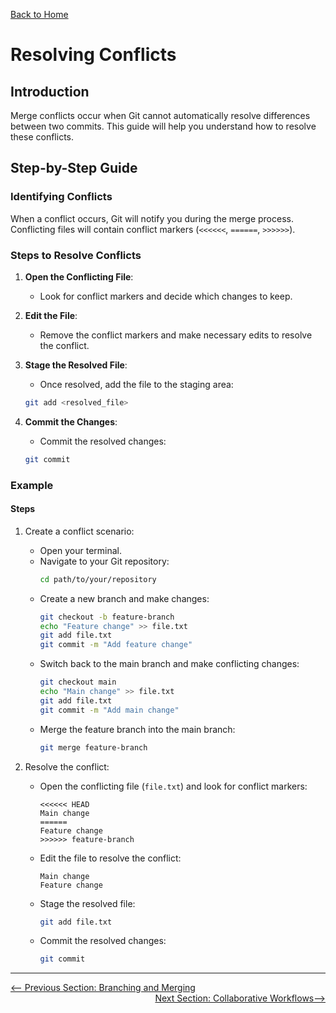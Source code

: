[Back to Home](../README.md)

# Resolving Conflicts

## Introduction

Merge conflicts occur when Git cannot automatically resolve differences between two commits. This guide will help you understand how to resolve these conflicts.

## Step-by-Step Guide

### Identifying Conflicts

When a conflict occurs, Git will notify you during the merge process. Conflicting files will contain conflict markers (`<<<<<<`, `======`, `>>>>>>`).

### Steps to Resolve Conflicts

1. **Open the Conflicting File**:
   - Look for conflict markers and decide which changes to keep.

2. **Edit the File**:
   - Remove the conflict markers and make necessary edits to resolve the conflict.

3. **Stage the Resolved File**:
   - Once resolved, add the file to the staging area:
   ```sh
   git add <resolved_file>
   ```

4. **Commit the Changes**:
   - Commit the resolved changes:
   ```sh
   git commit
   ```

### Example

#### Steps
1. Create a conflict scenario:
   - Open your terminal.
   - Navigate to your Git repository:
     ```sh
     cd path/to/your/repository
     ```
   - Create a new branch and make changes:
     ```sh
     git checkout -b feature-branch
     echo "Feature change" >> file.txt
     git add file.txt
     git commit -m "Add feature change"
     ```
   - Switch back to the main branch and make conflicting changes:
     ```sh
     git checkout main
     echo "Main change" >> file.txt
     git add file.txt
     git commit -m "Add main change"
     ```
   - Merge the feature branch into the main branch:
     ```sh
     git merge feature-branch
     ```

2. Resolve the conflict:
   - Open the conflicting file (`file.txt`) and look for conflict markers:
     ```
     <<<<<< HEAD
     Main change
     ======
     Feature change
     >>>>>> feature-branch
     ```
   - Edit the file to resolve the conflict:
     ```
     Main change
     Feature change
     ```
   - Stage the resolved file:
     ```sh
     git add file.txt
     ```
   - Commit the resolved changes:
     ```sh
     git commit
     ```

---

<div style="width: 100%">
<a href='branching-and-merging.md'><-- Previous Section: Branching and Merging</a>
<div align="right"><a href='collaborative-workflows.md'>Next Section: Collaborative Workflows--></a></div>
</div>
